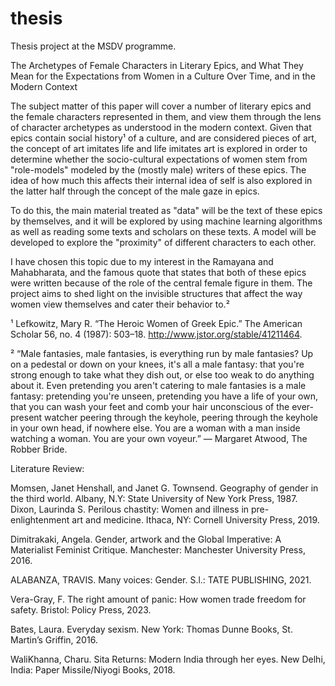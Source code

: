 # thesis
Thesis project at the MSDV programme.

The Archetypes of Female Characters in Literary Epics, and What They Mean for the Expectations from Women in a Culture Over Time, and in the Modern Context

The subject matter of this paper will cover a number of literary epics and the female characters represented in them, and view them through the lens of character archetypes as understood in the modern context. Given that epics contain social history¹ of a culture, and are considered pieces of art, the concept of art imitates life and life imitates art is explored in order to determine whether the socio-cultural expectations of women stem from "role-models" modeled by the (mostly male) writers of these epics. The idea of how much this affects their internal idea of self is also explored in the latter half through the concept of the male gaze in epics.

To do this, the main material treated as "data" will be the text of these epics by themselves, and it will be explored by using machine learning algorithms as well as reading some texts and scholars on these texts. A model will be developed to explore the "proximity" of different characters to each other.

I have chosen this topic due to my interest in the Ramayana and Mahabharata, and the famous quote that states that both of these epics were written because of the role of the central female figure in them. The project aims to shed light on the invisible structures that affect the way women view themselves and cater their behavior to.²

¹ Lefkowitz, Mary R. “The Heroic Women of Greek Epic.” The American Scholar 56, no. 4 (1987): 503–18. http://www.jstor.org/stable/41211464.

² “Male fantasies, male fantasies, is everything run by male fantasies? Up on a pedestal or down on your knees, it's all a male fantasy: that you're strong enough to take what they dish out, or else too weak to do anything about it. Even pretending you aren't catering to male fantasies is a male fantasy: pretending you're unseen, pretending you have a life of your own, that you can wash your feet and comb your hair unconscious of the ever-present watcher peering through the keyhole, peering through the keyhole in your own head, if nowhere else. You are a woman with a man inside watching a woman. You are your own voyeur.” ― Margaret Atwood, The Robber Bride.
























Literature Review: 

Momsen, Janet Henshall, and Janet G. Townsend. Geography of gender in the third world. Albany, N.Y: State University of New York Press, 1987. 
Dixon, Laurinda S. Perilous chastity: Women and illness in pre-enlightenment art and medicine. Ithaca, NY: Cornell University Press, 2019. 

Dimitrakaki, Angela. Gender, artwork and the Global Imperative: A Materialist Feminist Critique. Manchester: Manchester University Press, 2016. 



ALABANZA, TRAVIS. Many voices: Gender. S.l.: TATE PUBLISHING, 2021. 

Vera-Gray, F. The right amount of panic: How women trade freedom for safety. Bristol: Policy Press, 2023. 

Bates, Laura. Everyday sexism. New York: Thomas Dunne Books, St. Martin’s Griffin, 2016. 





WaliKhanna, Charu. Sita Returns: Modern India through her eyes. New Delhi, India: Paper Missile/Niyogi Books, 2018. 


